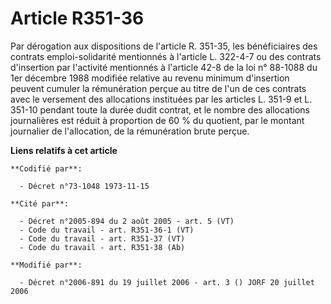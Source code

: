 # Article R351-36

Par dérogation aux dispositions de l'article R. 351-35, les bénéficiaires des contrats emploi-solidarité mentionnés à
l'article L. 322-4-7 ou des contrats d'insertion par l'activité mentionnés à l'article 42-8 de la loi n° 88-1088 du 1er
décembre 1988 modifiée relative au revenu minimum d'insertion peuvent cumuler la rémunération perçue au titre de l'un de ces
contrats avec le versement des allocations instituées par les articles L. 351-9 et L. 351-10 pendant toute la durée dudit
contrat, et le nombre des allocations journalières est réduit à proportion de 60 % du quotient, par le montant journalier de
l'allocation, de la rémunération brute perçue.

**Liens relatifs à cet article**

	**Codifié par**:

	  - Décret n°73-1048 1973-11-15

	**Cité par**:

	  - Décret n°2005-894 du 2 août 2005 - art. 5 (VT)
	  - Code du travail - art. R351-36-1 (VT)
	  - Code du travail - art. R351-37 (VT)
	  - Code du travail - art. R351-38 (Ab)

	**Modifié par**:

	  - Décret n°2006-891 du 19 juillet 2006 - art. 3 () JORF 20 juillet 2006
